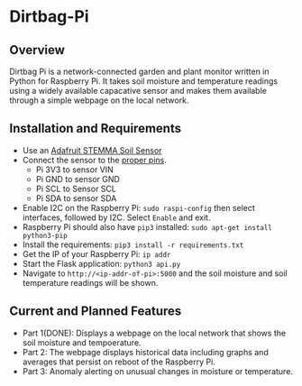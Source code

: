 # Dirtbag-Pi

## Overview
Dirtbag Pi is a network-connected garden and plant monitor written in Python for Raspberry Pi. It takes soil moisture and temperature readings using a widely available capacative sensor and makes them available through a simple webpage on the local network.

## Installation and Requirements
* Use an [Adafruit STEMMA Soil Sensor](https://learn.adafruit.com/adafruit-stemma-soil-sensor-i2c-capacitive-moisture-sensor/python-circuitpython-test)
* Connect the sensor to the [proper pins](https://learn.adafruit.com/adafruit-stemma-soil-sensor-i2c-capacitive-moisture-sensor/python-circuitpython-test).
    * Pi 3V3 to sensor VIN
    * Pi GND to sensor GND
    * Pi SCL to Sensor SCL
    * Pi SDA to sensor SDA
* Enable I2C on the Raspberry Pi: `sudo raspi-config` then select interfaces, followed by I2C. Select `Enable` and exit.
* Raspberry Pi should also have `pip3` installed: `sudo apt-get install python3-pip`
* Install the requirements: `pip3 install -r requirements.txt`
* Get the IP of your Raspberry Pi: `ip addr`
* Start the Flask application: `python3 api.py`
* Navigate to `http://<ip-addr-of-pi>:5000` and the soil moisture and soil temperature readings will be shown.

## Current and Planned Features
* Part 1(DONE): Displays a webpage on the local network that shows the soil moisture and tempoerature.
* Part 2: The webpage displays historical data including graphs and averages that persist on reboot of the Raspberry Pi.
* Part 3: Anomaly alerting on unusual changes in moisture or temperature.
